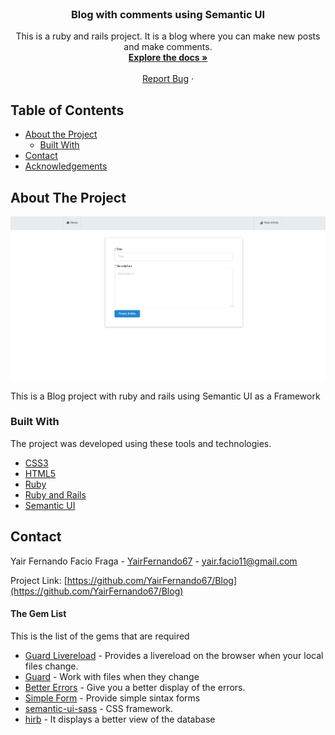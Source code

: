 
<!-- PROJECT LOGO -->
<br />
<p align="center">
  <!-- <a href="https://github.com/othneildrew/Best-README-Template">
    <img src="images/logo.png" alt="Logo" width="80" height="80">
  </a> -->

  <h3 align="center">Blog with comments using Semantic UI</h3>

  <p align="center">
    This is a ruby and rails project. It is a blog where you can make new posts and
    make comments.
    <br />
    <a href="https://github.com/YairFernando67/Blog"><strong>Explore the docs »</strong></a>
    <br />
    <br />
    <a href="https://github.com/YairFernando67/Blog/issues">Report Bug</a>
    ·
  </p>
</p>



<!-- TABLE OF CONTENTS -->
## Table of Contents

* [About the Project](#about-the-project)
  * [Built With](#built-with)
* [Contact](#contact)
* [Acknowledgements](#acknowledgements)



<!-- ABOUT THE PROJECT -->
## About The Project

![Screenshot Image](app/assets/images/logo.png)

This is a Blog project with ruby and rails using Semantic UI as a Framework

### Built With
The project was developed using these tools and technologies.
* [CSS3](https://developer.mozilla.org/en-US/docs/Web/CSS)
* [HTML5](https://www.w3schools.com/html/)
* [Ruby](https://www.ruby-lang.org/es/)
* [Ruby and Rails](https://rubyonrails.org/)
* [Semantic UI](https://semantic-ui.com/)



<!-- CONTACT -->
## Contact

Yair Fernando Facio Fraga - [YairFernando67](https://github.com/YairFernando67) - yair.facio11@gmail.com  

Project Link: [https://github.com/YairFernando67/Blog](https://github.com/YairFernando67/Blog)



<!-- ACKNOWLEDGEMENTS -->
#### The Gem List

This is the list of the gems that are required

- [Guard Livereload](https://github.com/guard/guard-livereload) - Provides a livereload on the browser when your local files change.
- [Guard](https://github.com/guard/guard) - Work with files when they change
- [Better Errors](https://github.com/charliesome/better_errors) - Give you a better display of the errors. 
- [Simple Form](https://github.com/plataformatec/simple_form) - Provide simple sintax forms
- [semantic-ui-sass](https://rubygems.org/gems/semantic-ui-sass) - CSS framework.
- [hirb](http://tagaholic.me/hirb/doc/) - It displays a better view of the database


